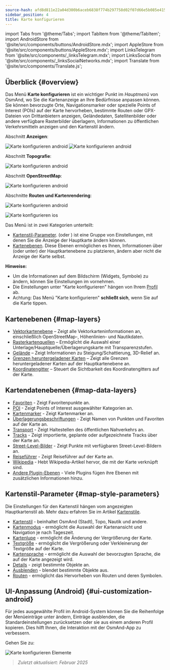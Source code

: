 ```yaml
---
source-hash: afd8d811e22a04d300b6aceb6838f774b297758d02f07d66e5b085e41519527d
sidebar_position: 4
title: Karte konfigurieren
---
```

import Tabs from '@theme/Tabs';
import TabItem from '@theme/TabItem';
import AndroidStore from '@site/src/components/buttons/AndroidStore.mdx';
import AppleStore from '@site/src/components/buttons/AppleStore.mdx';
import LinksTelegram from '@site/src/components/_linksTelegram.mdx';
import LinksSocial from '@site/src/components/_linksSocialNetworks.mdx';
import Translate from '@site/src/components/Translate.js';



## Überblick {#overview}

Das Menü **Karte konfigurieren** ist ein wichtiger Punkt im *Hauptmenü* von OsmAnd, wo Sie die Kartenanzeige an Ihre Bedürfnisse anpassen können. Sie können bevorzugte Orte, Navigationsmarker oder spezielle Points of Interest (POIs) auf der Karte hervorheben, bestimmte Routen oder GPX-Dateien von Drittanbietern anzeigen, Geländedaten, Satellitenbilder oder andere verfügbare Rasterbilder überlagern, Informationen zu öffentlichen Verkehrsmitteln anzeigen und den Kartenstil ändern.

<Tabs groupId="operating-systems">

<TabItem value="android" label="Android">

Abschnitt **Anzeigen**:

![Karte konfigurieren android](@site/static/img/map/configure_map_show1_andr.png) ![Karte konfigurieren android](@site/static/img/map/configure_map_show2_andr.png)

Abschnitt **Topografie**:

![Karte konfigurieren android](@site/static/img/map/configure_map_topography_andr.png)

Abschnitt **OpenStreetMap**:

![Karte konfigurieren android](@site/static/img/map/configure_map_osm_andr.png)

Abschnitte **Routen und Kartenrendering**:

![Karte konfigurieren android](@site/static/img/map/configure_map_routes&Map_rendering_andr.png)

</TabItem>

<TabItem value="ios" label="iOS">

![Karte konfigurieren ios](@site/static/img/map/configure-map-ios.png)

</TabItem>

</Tabs>


Das Menü **<Translate android="true" ids="configure_map"/>** ist in zwei Kategorien unterteilt:

- [Kartenstil-Parameter](#map-style-parameters). **<Translate android="true" ids="map_widget_map_rendering"/>** (oder **<Translate ios="true" ids="map_widget_renderer"/>**) ist eine Gruppe von Einstellungen, mit denen Sie die Anzeige der Hauptkarte ändern können.
- [Kartenebenen](#map-layers). Diese Ebenen ermöglichen es Ihnen, Informationen über (oder unter) der Hauptkartenebene zu platzieren, ändern aber nicht die Anzeige der Karte selbst.

**Hinweise:**

- Um die Informationen auf dem Bildschirm (Widgets, Symbole) zu ändern, können Sie Einstellungen im [<Translate android="true" ids="layer_map_appearance"/>](../widgets/index.md) vornehmen.
- Die Einstellungen unter "Karte konfigurieren" hängen von Ihrem [Profil](../personal/profiles.md) ab.
- Achtung: Das Menü "Karte konfigurieren" **schließt sich**, wenn Sie auf die Karte tippen.

## Kartenebenen {#map-layers}

- [Vektorkartenebene](../map/vector-maps.md) – Zeigt alle Vektorkarteninformationen an, einschließlich OpenStreetMap-, Höhenlinien- und Nautikdaten.
- [Rasterkartenquellen](../map/raster-maps.md#select-raster-maps) – Ermöglicht die Auswahl einer Unterlage/Hauptquelle/Überlagerungskarte mit Transparenzstufen.
- [Gelände](../plugins/topography.md#hillshade-slope-and-altitude-layers) – Zeigt Informationen zu Steigung/Schattierung, 3D-Relief an.
- [Grenzen heruntergeladener Karten](../map/vector-maps.md#show-borders) – Zeigt alle Grenzen heruntergeladener Karten auf der Hauptkartenebene an.
- [Koordinatengitter](../map/vector-maps.md#coordinates-grid) – Steuert die Sichtbarkeit des Koordinatengitters auf der Karte.

## Kartendatenebenen {#map-data-layers}

- [Favoriten](../map/point-layers-on-map.md) - Zeigt Favoritenpunkte an.
- [POI](../map/point-layers-on-map.md) - Zeigt Points of Interest ausgewählter Kategorien an.
- [Kartenmarker](../map/point-layers-on-map.md) - Zeigt Kartenmarker an.
- [Überlagerungsbeschriftungen](../map/point-layers-on-map.md) - Zeigt Namen von Punkten und Favoriten auf der Karte an.
- [Transport](../map/vector-maps.md#transport) - Zeigt Haltestellen des öffentlichen Nahverkehrs an.
- [Tracks](../map/tracks/index.md) - Zeigt importierte, geplante oder aufgezeichnete Tracks über der Karte an.
- [Street-Level-Bilder](../plugins/mapillary.md#map-layer) - Zeigt Punkte mit verfügbaren Street-Level-Bildern an.
- [Reiseführer](../plan-route/travel-guides.md) - Zeigt Reiseführer auf der Karte an.
- [Wikipedia](../plugins/wikipedia.md) - Hebt Wikipedia-Artikel hervor, die mit der Karte verknüpft sind.
- [Andere Plugin-Ebenen](../plugins/index.md#configure-plugin) - Viele Plugins fügen ihre Ebenen mit zusätzlichen Informationen hinzu.

## Kartenstil-Parameter {#map-style-parameters}

Die Einstellungen für den Kartenstil hängen vom angezeigten Hauptkartenstil ab. Mehr dazu erfahren Sie im Artikel [Kartenstile](../map/vector-maps).

- [Kartenstil](../map/vector-maps.md#default-map-styles) - beinhaltet OsmAnd (Stadt), Topo, Nautik und andere.
- [Kartenmodus](../map/vector-maps.md#map-mode) - ermöglicht die Auswahl der Kartenansicht und Navigation je nach Tageszeit.
- [Kartenlupe](../map/vector-maps.md#map-magnifier) - ermöglicht die Änderung der Vergrößerung der Karte.
- [Textgröße](../map/vector-maps.md#text-size) - ermöglicht die Vergrößerung oder Verkleinerung der Textgröße auf der Karte.
- [Kartensprache](../map/vector-maps.md#map-language) - ermöglicht die Auswahl der bevorzugten Sprache, die auf der Karte angezeigt wird.
- [Details](../map/vector-maps.md#details) - zeigt bestimmte Objekte an.
- [Ausblenden](../map/vector-maps.md#hide) - blendet bestimmte Objekte aus.
- [Routen](../map/vector-maps.md#routes) - ermöglicht das Hervorheben von Routen und deren Symbolen.

## UI-Anpassung (Android) {#ui-customization-android}

Für jedes ausgewählte Profil im Android-System können Sie die Reihenfolge der Menüeinträge unter <Translate android="true" ids="configure_map"/> ändern, Einträge ausblenden, die Standardeinstellungen zurücksetzen oder sie aus einem anderen Profil kopieren. Dies hilft Ihnen, die Interaktion mit der OsmAnd-App zu verbessern.

Gehen Sie zu: *<Translate android="true" ids="shared_string_menu,configure_profile,ui_customization,configure_map"/>*

![Karte konfigurieren Elemente](@site/static/img/settings/configure-screen-ui-customization.png)


> *Zuletzt aktualisiert: Februar 2025*